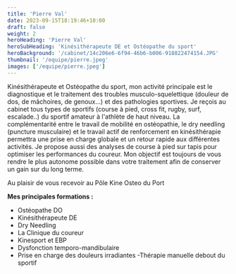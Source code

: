 ```yaml
---
title: 'Pierre Val'
date: 2023-09-15T18:19:46+10:00
draft: false
weight: 2
heroHeading: 'Pierre Val'
heroSubHeading: 'Kinésithérapeute DE et Ostéopathe du sport'
heroBackground: '/cabinet/14c206e6-6f94-46b6-b006-918822474154.JPG'
thumbnail: '/equipe/pierre.jpeg'
images: ['/equipe/pierre.jpeg']
---
```


Kinésithérapeute et Ostéopathe du sport, mon activité principale est le diagnostique et le traitement des troubles musculo-squelettique (douleur de dos, de mâchoires, de genoux...) et des pathologies sportives. Je reçois au cabinet tous types de sportifs (course à pied, cross fit, rugby, surf, escalade..) du sportif amateur à l'athlète de haut niveau.
La complémentarité entre le travail de mobilité en ostéopathie, le dry needling (puncture musculaire) et le travail actif de renforcement en kinésithérapie permettra une prise en charge globale et un retour rapide aux différentes activités. 
Je propose aussi des analyses de course à pied sur tapis pour optimiser les performances du coureur.
Mon objectif est toujours de vous rendre le plus autonome possible dans votre traitement afin de conserver un gain sur du long terme.

Au plaisir de vous recevoir au Pôle Kine Osteo du Port 

**Mes principales formations :**

- Ostéopathe DO
- Kinésithérapeute DE   
- Dry Needling 
- La Clinique du coureur 
- Kinesport et EBP
- Dysfonction temporo-mandibulaire 
- Prise en charge des douleurs irradiantes
-Thérapie manuelle debout du sportif